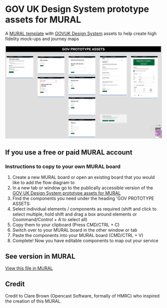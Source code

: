 # GOV UK Design System prototype assets for MURAL
A [MURAL template](https://app.mural.co/t/dwpdigital7412/m/dwpdigital7412/1659616317884/b2e6ecb0cc0a240f70ccb96a8c7fa7583c307f57?sender=u0c01283ea463969a62998846) with [GOVUK Design System](https://gov.uk/design-system) assets to help create high fidelity mock-ups and journey maps

![Preview screenshot of the MURAL file](MURAL_GOV_prototype_assets.png)

## If you use a free or paid MURAL account

### Instructions to copy to your own MURAL board

1. Create a new MURAL board or open an existing board that you would like to add the flow diagram to
2. In a new tab or window go to the publically accessible version of the [GOV UK Design System prototype assets for MURAL](https://app.mural.co/t/dwpdigital7412/m/dwpdigital7412/1659616317884/b2e6ecb0cc0a240f70ccb96a8c7fa7583c307f57?sender=u0c01283ea463969a62998846)
3. Find the components you need under the heading 'GOV PROTOTYPE ASSETS:
4. Select individual elements / components as required (shift and click to select multiple, hold shift and drag a box around elements or Coommand/Control + A to select all)
5. Copy them to your clipboard (Press CMD/CTRL + C)
6. Switch over to your MURAL board in the other window or tab
7. Paste the components into your MURAL board (CMD/CTRL + V)
8. Complete! Now you have editable components to map out your service

## See version in MURAL

[View this file in MURAL](https://app.mural.co/t/dwpdigital7412/m/dwpdigital7412/1659616317884/b2e6ecb0cc0a240f70ccb96a8c7fa7583c307f57?sender=u0c01283ea463969a62998846)

## Credit

Credit to Clare Brown (Opencast Software, formally of HMRC) who inspired the creation of this MURAL.
